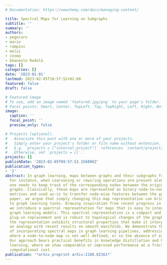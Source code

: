 ```yaml
---
# Documentation: https://wowchemy.com/docs/managing-content/

title: Spectral Maps for Learning on Subgraphs
subtitle: ''
summary: ''
authors:
- pegoraro
- marin
- rampini
- melzi
- cosmo
- Emaneule Rodolà
tags: []
categories: []
date: '2023-01-01'
lastmod: 2023-02-05T10:57:52+01:00
featured: false
draft: false

# Featured image
# To use, add an image named `featured.jpg/png` to your page's folder.
# Focal points: Smart, Center, TopLeft, Top, TopRight, Left, Right, BottomLeft, Bottom, BottomRight.
image:
  caption: ''
  focal_point: ''
  preview_only: false

# Projects (optional).
#   Associate this post with one or more of your projects.
#   Simply enter your project's folder or file name without extension.
#   E.g. `projects = ["internal-project"]` references `content/project/deep-learning/index.md`.
#   Otherwise, set `projects = []`.
projects: []
publishDate: '2023-02-05T09:57:52.156096Z'
publication_types:
- '2'
abstract: In graph learning, maps between graphs and their subgraphs frequently arise.
  For instance, when coarsening or rewiring operations are present along the pipeline,
  one needs to keep track of the corresponding nodes between the original and modified
  graphs. Classically, these maps are represented as binary node-to-node correspondence
  matrices and used as-is to transfer node-wise features between the graphs. In this
  paper, we argue that simply changing this map representation can bring notable benefits
  to graph learning tasks. Drawing inspiration from recent progress in geometry processing,
  we introduce a spectral representation for maps that is easy to integrate into existing
  graph learning models. This spectral representation is a compact and straightforward
  plug-in replacement and is robust to topological changes of the graphs. Remarkably,
  the representation exhibits structural properties that make it interpretable, drawing
  an analogy with recent results on smooth manifolds. We demonstrate the benefits
  of incorporating spectral maps in graph learning pipelines, addressing scenarios
  where a node-to-node map is not well defined, or in the absence of exact isomorphism.
  Our approach bears practical benefits in knowledge distillation and hierarchical
  learning, where we show comparable or improved performance at a fraction of the
  computational cost.
publication: '*arXiv preprint arXiv:2108.02161*'
---
```

